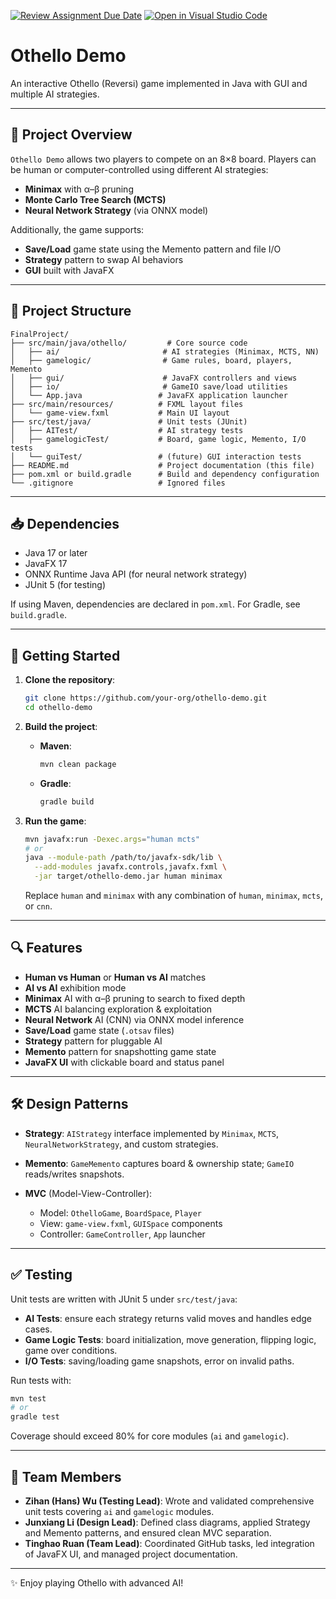 [![Review Assignment Due Date](https://classroom.github.com/assets/deadline-readme-button-22041afd0340ce965d47ae6ef1cefeee28c7c493a6346c4f15d667ab976d596c.svg)](https://classroom.github.com/a/nK589Lr0)
[![Open in Visual Studio Code](https://classroom.github.com/assets/open-in-vscode-2e0aaae1b6195c2367325f4f02e2d04e9abb55f0b24a779b69b11b9e10269abc.svg)](https://classroom.github.com/online_ide?assignment_repo_id=18841709&assignment_repo_type=AssignmentRepo)
# Othello Demo

An interactive Othello (Reversi) game implemented in Java with GUI and multiple AI strategies.

---

## 🎯 Project Overview

`Othello Demo` allows two players to compete on an 8×8 board. Players can be human or computer-controlled using different AI strategies:

* **Minimax** with α–β pruning
* **Monte Carlo Tree Search (MCTS)**
* **Neural Network Strategy** (via ONNX model)

Additionally, the game supports:

* **Save/Load** game state using the Memento pattern and file I/O
* **Strategy** pattern to swap AI behaviors
* **GUI** built with JavaFX

---

## 📂 Project Structure

```
FinalProject/
├── src/main/java/othello/         # Core source code
│   ├── ai/                       # AI strategies (Minimax, MCTS, NN)
│   ├── gamelogic/                # Game rules, board, players, Memento
│   ├── gui/                      # JavaFX controllers and views
│   ├── io/                       # GameIO save/load utilities
│   └── App.java                 # JavaFX application launcher
├── src/main/resources/          # FXML layout files
│   └── game-view.fxml           # Main UI layout
├── src/test/java/               # Unit tests (JUnit)
│   ├── AITest/                  # AI strategy tests
│   ├── gamelogicTest/           # Board, game logic, Memento, I/O tests
│   └── guiTest/                 # (future) GUI interaction tests
├── README.md                    # Project documentation (this file)
├── pom.xml or build.gradle      # Build and dependency configuration
└── .gitignore                   # Ignored files
```

---

## 📥 Dependencies

* Java 17 or later
* JavaFX 17
* ONNX Runtime Java API (for neural network strategy)
* JUnit 5 (for testing)

If using Maven, dependencies are declared in `pom.xml`. For Gradle, see `build.gradle`.

---

## 🚀 Getting Started

1. **Clone the repository**:

   ```bash
   git clone https://github.com/your-org/othello-demo.git
   cd othello-demo
   ```

2. **Build the project**:

   * **Maven**:

     ```bash
     mvn clean package
     ```
   * **Gradle**:

     ```bash
     gradle build
     ```

3. **Run the game**:

   ```bash
   mvn javafx:run -Dexec.args="human mcts"
   # or
   java --module-path /path/to/javafx-sdk/lib \
     --add-modules javafx.controls,javafx.fxml \
     -jar target/othello-demo.jar human minimax
   ```

   Replace `human` and `minimax` with any combination of `human`, `minimax`, `mcts`, or `cnn`.

---

## 🔍 Features

* **Human vs Human** or **Human vs AI** matches
* **AI vs AI** exhibition mode
* **Minimax** AI with α–β pruning to search to fixed depth
* **MCTS** AI balancing exploration & exploitation
* **Neural Network** AI (CNN) via ONNX model inference
* **Save/Load** game state (`.otsav` files)
* **Strategy** pattern for pluggable AI
* **Memento** pattern for snapshotting game state
* **JavaFX UI** with clickable board and status panel

---

## 🛠️ Design Patterns

* **Strategy**: `AIStrategy` interface implemented by `Minimax`, `MCTS`, `NeuralNetworkStrategy`, and custom strategies.
* **Memento**: `GameMemento` captures board & ownership state; `GameIO` reads/writes snapshots.
* **MVC** (Model-View-Controller):

  * Model: `OthelloGame`, `BoardSpace`, `Player`
  * View: `game-view.fxml`, `GUISpace` components
  * Controller: `GameController`, `App` launcher

---

## ✅ Testing

Unit tests are written with JUnit 5 under `src/test/java`:

* **AI Tests**: ensure each strategy returns valid moves and handles edge cases.
* **Game Logic Tests**: board initialization, move generation, flipping logic, game over conditions.
* **I/O Tests**: saving/loading game snapshots, error on invalid paths.

Run tests with:

```bash
mvn test
# or
gradle test
```

Coverage should exceed 80% for core modules (`ai` and `gamelogic`).

---

## 👥 Team Members

* **Zihan (Hans) Wu (Testing Lead)**: Wrote and validated comprehensive unit tests covering `ai` and `gamelogic` modules.
* **Junxiang Li (Design Lead)**: Defined class diagrams, applied Strategy and Memento patterns, and ensured clean MVC separation.
* **Tinghao Ruan (Team Lead)**: Coordinated GitHub tasks, led integration of JavaFX UI, and managed project documentation.


---

✨ Enjoy playing Othello with advanced AI! 
